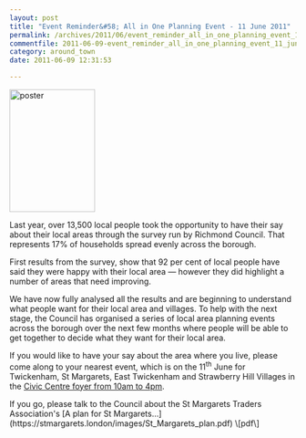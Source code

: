 ```yaml
---
layout: post
title: "Event Reminder&#58; All in One Planning Event - 11 June 2011"
permalink: /archives/2011/06/event_reminder_all_in_one_planning_event_11_june_2.html
commentfile: 2011-06-09-event_reminder_all_in_one_planning_event_11_june_2
category: around_town
date: 2011-06-09 12:31:53

---
```


<a href="/assets/images/2011/all_in_one_a5_leaflet_villa.gif" title="See larger version of - poster"><img src="/assets/images/2011/all_in_one_a5_leaflet_villa_thumb.gif" width="150" height="215" alt="poster" class="photo right" /></a>

Last year, over 13,500 local people took the opportunity to have their say about their local areas through the survey run by Richmond Council. That represents 17% of households spread evenly across the borough.

First results from the survey, show that 92 per cent of local people have said they were happy with their local area — however they did highlight a number of areas that need improving.

We have now fully analysed all the results and are beginning to understand what people want for their local area and villages. To help with the next stage, the Council has organised a series of local area planning events across the borough over the next few months where people will be able to get together to decide what they want for their local area.

If you would like to have your say about the area where you live, please come along to your nearest event, which is on the 11<sup>th</sup> June for Twickenham, St Margarets, East Twickenham and Strawberry Hill Villages in the [Civic Centre foyer from 10am to 4pm](https://stmargarets.london/event/meeting/200705142790).

<div markdown="1" class="box">
If you go, please talk to the Council about the St Margarets Traders Association's [A plan for St Margarets...](https://stmargarets.london/images/St_Margarets_plan.pdf) \[pdf\]

</div>
